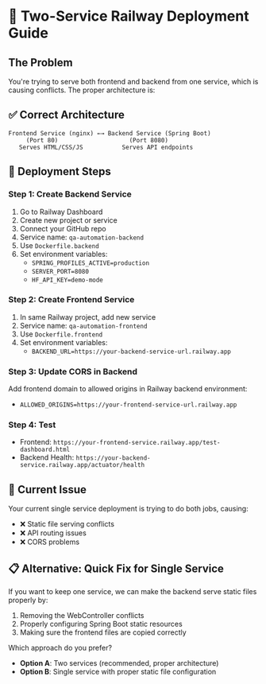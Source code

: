 # 🚀 Two-Service Railway Deployment Guide

## The Problem
You're trying to serve both frontend and backend from one service, which is causing conflicts. The proper architecture is:

## ✅ Correct Architecture
```
Frontend Service (nginx) ←→ Backend Service (Spring Boot)
     (Port 80)                    (Port 8080)
   Serves HTML/CSS/JS           Serves API endpoints
```

## 🔧 Deployment Steps

### Step 1: Create Backend Service
1. Go to Railway Dashboard
2. Create new project or service
3. Connect your GitHub repo
4. Service name: `qa-automation-backend`
5. Use `Dockerfile.backend`
6. Set environment variables:
   - `SPRING_PROFILES_ACTIVE=production`
   - `SERVER_PORT=8080` 
   - `HF_API_KEY=demo-mode`

### Step 2: Create Frontend Service  
1. In same Railway project, add new service
2. Service name: `qa-automation-frontend`
3. Use `Dockerfile.frontend`
4. Set environment variables:
   - `BACKEND_URL=https://your-backend-service-url.railway.app`

### Step 3: Update CORS in Backend
Add frontend domain to allowed origins in Railway backend environment:
- `ALLOWED_ORIGINS=https://your-frontend-service-url.railway.app`

### Step 4: Test
- Frontend: `https://your-frontend-service.railway.app/test-dashboard.html`
- Backend Health: `https://your-backend-service.railway.app/actuator/health`

## 🎯 Current Issue

Your current single service deployment is trying to do both jobs, causing:
- ❌ Static file serving conflicts
- ❌ API routing issues  
- ❌ CORS problems

## 📋 Alternative: Quick Fix for Single Service

If you want to keep one service, we can make the backend serve static files properly by:
1. Removing the WebController conflicts
2. Properly configuring Spring Boot static resources
3. Making sure the frontend files are copied correctly

Which approach do you prefer?
- **Option A**: Two services (recommended, proper architecture)
- **Option B**: Single service with proper static file configuration